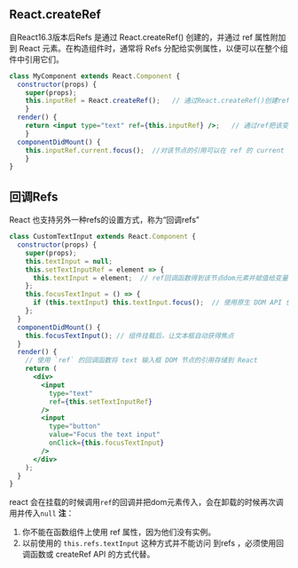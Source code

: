 ## React.createRef
自React16.3版本后Refs 是通过 React.createRef() 创建的，并通过 ref 属性附加到 React 元素。在构造组件时，通常将 Refs 分配给实例属性，以便可以在整个组件中引用它们。
``` jsx
class MyComponent extends React.Component {
  constructor(props) {
    super(props);
    this.inputRef = React.createRef();   // 通过React.createRef()创建ref，并把它赋值给一个变量
    }
  render() {
    return <input type="text" ref={this.inputRef} />;   // 通过ref把该变量挂载到dom节点上
    }
  componentDidMount() {
    this.inputRef.current.focus();  //对该节点的引用可以在 ref 的 current 属性中被访问。 
    }
}
```
## 回调Refs
React 也支持另外一种refs的设置方式，称为“回调refs”
```jsx
class CustomTextInput extends React.Component {
  constructor(props) {
    super(props);
    this.textInput = null;
    this.setTextInputRef = element => {
      this.textInput = element;  // ref回调函数得到该节点dom元素并赋值给变量
    };
    this.focusTextInput = () => {
      if (this.textInput) this.textInput.focus();  // 使用原生 DOM API 使 text 输入框获得焦点
    };
  }
  componentDidMount() {
    this.focusTextInput(); // 组件挂载后，让文本框自动获得焦点
  }
  render() {
    // 使用 `ref` 的回调函数将 text 输入框 DOM 节点的引用存储到 React
    return (
      <div>
        <input
          type="text"
          ref={this.setTextInputRef}
        />
        <input
          type="button"
          value="Focus the text input"
          onClick={this.focusTextInput}
        />
      </div>
    );
  }
}
```
react 会在挂载的时候调用`ref`的回调并把dom元素传入，会在卸载的时候再次调用并传入`null`
**注**： 
1. 你不能在函数组件上使用 ref 属性，因为他们没有实例。
2. 以前使用的 `this.refs.textInput` 这种方式并不能访问 到refs ，必须使用回调函数或 createRef API 的方式代替。

